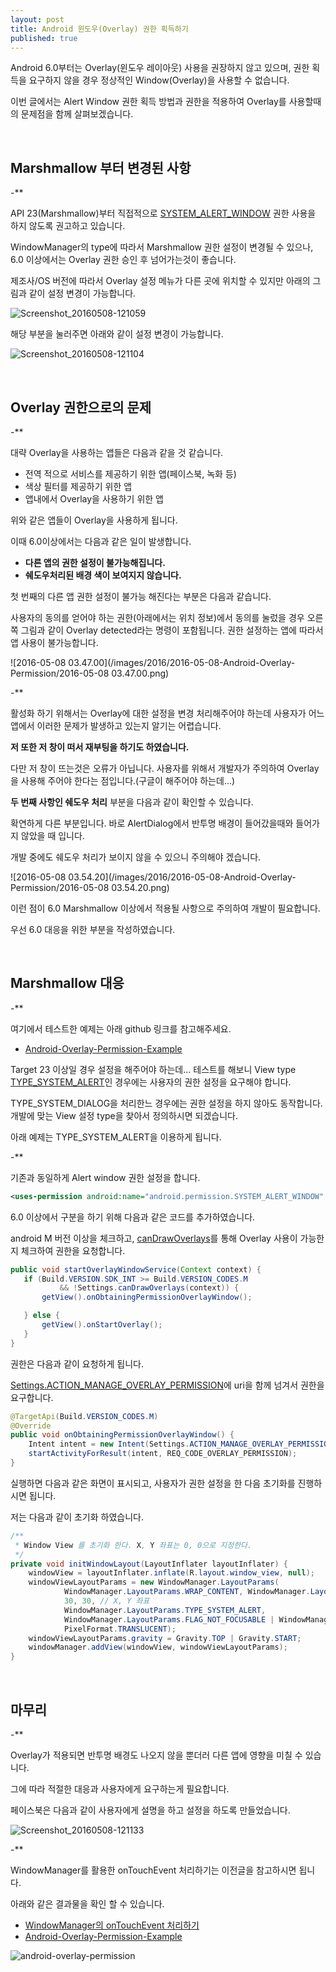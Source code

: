 ```yaml
---
layout: post
title: Android 윈도우(Overlay) 권한 획득하기
published: true
---
```


Android 6.0부터는 Overlay(윈도우 레이아웃) 사용을 권장하지 않고 있으며, 권한 획득을 요구하지 않을 경우 정상적인 Window(Overlay)을 사용할 수 없습니다.

이번 글에서는 Alert Window 권한 획득 방법과 권한을 적용하여 Overlay를 사용할때의 문제점을 함께 살펴보겠습니다.

<br />

## Marshmallow 부터 변경된 사항

-**

API 23(Marshmallow)부터 직접적으로 [SYSTEM_ALERT_WINDOW](http://developer.android.com/intl/ko/reference/android/Manifest.permission.html#SYSTEM_ALERT_WINDOW) 권한 사용을 하지 않도록 권고하고 있습니다.

WindowManager의 type에 따라서 Marshmallow 권한 설정이 변경될 수 있으나, 6.0 이상에서는 Overlay 권한 승인 후 넘어가는것이 좋습니다.

제조사/OS 버전에 따라서 Overlay 설정 메뉴가 다른 곳에 위치할 수 있지만 아래의 그림과 같이 설정 변경이 가능합니다.

![Screenshot_20160508-121059](/images/2016/2016-05-08-Android-Overlay-Permission/Screenshot_20160508-121059.png)

해당 부분을 눌러주면 아래와 같이 설정 변경이 가능합니다.

![Screenshot_20160508-121104](/images/2016/2016-05-08-Android-Overlay-Permission/Screenshot_20160508-121104.png)

<br />

## Overlay 권한으로의 문제

-**

대략 Overlay을 사용하는 앱들은 다음과 같을 것 같습니다.

- 전역 적으로 서비스를 제공하기 위한 앱(페이스북, 녹화 등)
- 색상 필터를 제공하기 위한 앱
- 앱내에서 Overlay을 사용하기 위한 앱

위와 같은 앱들이 Overlay을 사용하게 됩니다.

이때 6.0이상에서는 다음과 같은 일이 발생합니다.

- **다른 앱의 권한 설정이 불가능해집니다.**
- **쉐도우처리된 배경 색이 보여지지 않습니다.**

첫 번째의 다른 앱 권한 설정이 불가능 해진다는 부분은 다음과 같습니다.

사용자의 동의를 얻어야 하는 권한(아래에서는 위치 정보)에서 동의를 눌렀을 경우 오른쪽 그림과 같이 Overlay detected라는 명령이 포함됩니다. 권한 설정하는 앱에 따라서 앱 사용이 불가능합니다.

![2016-05-08 03.47.00](/images/2016/2016-05-08-Android-Overlay-Permission/2016-05-08 03.47.00.png)

-**

활성화 하기 위해서는 Overlay에 대한 설정을 변경 처리해주어야 하는데 사용자가 어느 앱에서 이러한 문제가 발생하고 있는지 알기는 어렵습니다.

**저 또한 저 창이 떠서 재부팅을 하기도 하였습니다.**

다만 저 창이 뜨는것은 오류가 아닙니다. 사용자를 위해서 개발자가 주의하여 Overlay을 사용해 주어야 한다는 점입니다.(구글이 해주어야 하는데...)

**두 번째 사항인 쉐도우 처리** 부분을 다음과 같이 확인할 수 있습니다.

확연하게 다른 부분입니다. 바로 AlertDialog에서 반투명 배경이 들어갔을때와 들어가지 않았을 때 입니다.

개발 중에도 쉐도우 처리가 보이지 않을 수 있으니 주의해야 겠습니다.

![2016-05-08 03.54.20](/images/2016/2016-05-08-Android-Overlay-Permission/2016-05-08 03.54.20.png)

이런 점이 6.0 Marshmallow 이상에서 적용될 사항으로 주의하여 개발이 필요합니다.

우선 6.0 대응을 위한 부분을 작성하였습니다.

<br />

## Marshmallow 대응

-**

여기에서 테스트한 예제는 아래 github 링크를 참고해주세요.

- [Android-Overlay-Permission-Example](https://github.com/taehwandev/BlogExample/tree/master/Android/2016-05-08-Android-Overlay-Permission-Example)

Target 23 이상일 경우 설정을 해주어야 하는데... 테스트를 해보니 View type [TYPE_SYSTEM_ALERT](http://developer.android.com/intl/ko/reference/android/view/WindowManager.LayoutParams.html#TYPE_SYSTEM_ALERT)인 경우에는 사용자의 권한 설정을 요구해야 합니다.

TYPE_SYSTEM_DIALOG을 처리한느 경우에는 권한 설정을 하지 않아도 동작합니다. 개발에 맞는 View 설정 type을 찾아서 정의하시면 되겠습니다.

아래 예제는 TYPE_SYSTEM_ALERT을 이용하게 됩니다.

-**

기존과 동일하게 Alert window 권한 설정을 합니다.

```xml
<uses-permission android:name="android.permission.SYSTEM_ALERT_WINDOW" />
```

6.0 이상에서 구분을 하기 위해 다음과 같은 코드를 추가하였습니다.

android M 버전 이상을 체크하고, <a href="http://developer.android.com/intl/ko/reference/android/provider/Settings.html#canDrawOverlays(android.content.Context)">canDrawOverlays</a>를 통해 Overlay 사용이 가능한지 체크하여 권한을 요청합니다.

```java
public void startOverlayWindowService(Context context) {
   if (Build.VERSION.SDK_INT >= Build.VERSION_CODES.M
           && !Settings.canDrawOverlays(context)) {
       getView().onObtainingPermissionOverlayWindow();

   } else {
       getView().onStartOverlay();
   }
}
```

권한은 다음과 같이 요청하게 됩니다.

[Settings.ACTION_MANAGE_OVERLAY_PERMISSION](http://developer.android.com/intl/ko/reference/android/provider/Settings.html#ACTION_MANAGE_OVERLAY_PERMISSION)에 uri을 함께 넘겨서 권한을 요구합니다.

```java
@TargetApi(Build.VERSION_CODES.M)
@Override
public void onObtainingPermissionOverlayWindow() {
    Intent intent = new Intent(Settings.ACTION_MANAGE_OVERLAY_PERMISSION, Uri.parse("package:" + getPackageName()));
    startActivityForResult(intent, REQ_CODE_OVERLAY_PERMISSION);
}
```

실행하면 다음과 같은 화면이 표시되고, 사용자가 권한 설정을 한 다음 초기화를 진행하시면 됩니다.

저는 다음과 같이 초기화 하였습니다.

```java
/**
 * Window View 를 초기화 한다. X, Y 좌표는 0, 0으로 지정한다.
 */
private void initWindowLayout(LayoutInflater layoutInflater) {
    windowView = layoutInflater.inflate(R.layout.window_view, null);
    windowViewLayoutParams = new WindowManager.LayoutParams(
            WindowManager.LayoutParams.WRAP_CONTENT, WindowManager.LayoutParams.WRAP_CONTENT,
            30, 30, // X, Y 좌표
            WindowManager.LayoutParams.TYPE_SYSTEM_ALERT,
            WindowManager.LayoutParams.FLAG_NOT_FOCUSABLE | WindowManager.LayoutParams.FLAG_LAYOUT_IN_SCREEN,
            PixelFormat.TRANSLUCENT);
    windowViewLayoutParams.gravity = Gravity.TOP | Gravity.START;
    windowManager.addView(windowView, windowViewLayoutParams);
}
```

<br />

## 마무리

-**

Overlay가 적용되면 반투명 배경도 나오지 않을 뿐더러 다른 앱에 영향을 미칠 수 있습니다.

그에 따라 적절한 대응과 사용자에게 요구하는게 필요합니다.

페이스북은 다음과 같이 사용자에게 설명을 하고 설정을 하도록 만들었습니다.

![Screenshot_20160508-121133](/images/2016/2016-05-08-Android-Overlay-Permission/Screenshot_20160508-121133.png)

-**

WindowManager를 활용한 onTouchEvent 처리하기는 이전글을 참고하시면 됩니다.

아래와 같은 결과물을 확인 할 수 있습니다.

- [WindowManager의 onTouchEvent 처리하기](http://thdev.net/617)
- [Android-Overlay-Permission-Example](https://github.com/taehwandev/BlogExample/tree/master/Android/2016-05-08-Android-Overlay-Permission-Example)

![android-overlay-permission](/images/2016/2016-05-08-Android-Overlay-Permission/android-overlay-permission.gif)
